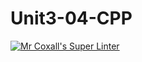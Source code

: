 # Unit3-04-CPP
[![Mr Coxall's Super Linter](https://github.com/ICS3U-C-Programming-ShemIrekpita/Unit3-04-CPP/workflows/Mr%20Coxall's%20Super%20Linter/badge.svg)](https://github.com/ICS3U-C-Programming-ShemIrekpita/Unit3-04-CPP/actions/)
